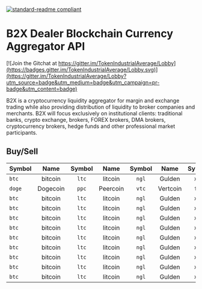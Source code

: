 [![standard-readme compliant](https://img.shields.io/badge/readme%20style-standard-brightgreen.svg?style=flat-square)](https://github.com/RichardLitt/standard-readme)

# B2X Dealer Blockchain Currency Aggregator API

[![Join the Gitchat at https://gitter.im/TokenIndustrialAverage/Lobby](https://badges.gitter.im/TokenIndustrialAverage/Lobby.svg)](https://gitter.im/TokenIndustrialAverage/Lobby?utm_source=badge&utm_medium=badge&utm_campaign=pr-badge&utm_content=badge)


B2X is a cryptocurrency liquidity aggregator for margin and exchange trading while also providing distribution of liquidity to broker companies and merchants. B2X will focus exclusively on institutional clients: traditional banks, crypto exchange, brokers, FOREX brokers, DMA brokers, cryptocurrency brokers, hedge funds and other professional market participants.


## Buy/Sell

| Symbol | Name | Symbol | Name | Symbol | Name | Symbol | Name | Symbol | Name |
| -------|:-----:| :-----:| :----:|:-----:| :----:| :----:| :---| :----:| -----:|
| `btc`  | bitcoin | `ltc` | litcoin | `ngl`| Gulden | `xrp`  | Ripple  | `nxt`   | Nxt  |
| `doge` | Dogecoin| `ppc` | Peercoin| `vtc`| Vertcoin | `ftc`  | Feathercoin  | `blk`   | Blackcoin  | 
| `btc`  | bitcoin | `ltc` | litcoin | `ngl`| Gulden | `xrp`  | Ripple  | `nxt`   | Nxt  |
| `btc`  | bitcoin | `ltc` | litcoin | `ngl`| Gulden | `xrp`  | Ripple  | `nxt`   | Nxt  |
| `btc`  | bitcoin | `ltc` | litcoin | `ngl`| Gulden | `xrp`  | Ripple  | `nxt`   | Nxt  |
| `btc`  | bitcoin | `ltc` | litcoin | `ngl`| Gulden | `xrp`  | Ripple  | `nxt`   | Nxt  |
| `btc`  | bitcoin | `ltc` | litcoin | `ngl`| Gulden | `xrp`  | Ripple  | `nxt`   | Nxt  | 
| `btc`  | bitcoin | `ltc` | litcoin | `ngl`| Gulden | `xrp`  | Ripple  | `nxt`   | Nxt  |
| `btc`  | bitcoin | `ltc` | litcoin | `ngl`| Gulden | `xrp`  | Ripple  | `nxt`   | Nxt  |
| `btc`  | bitcoin | `ltc` | litcoin | `ngl`| Gulden | `xrp`  | Ripple  | `nxt`   | Nxt  |
| `btc`  | bitcoin | `ltc` | litcoin | `ngl`| Gulden | `xrp`  | Ripple  | `nxt`   | Nxt  |
